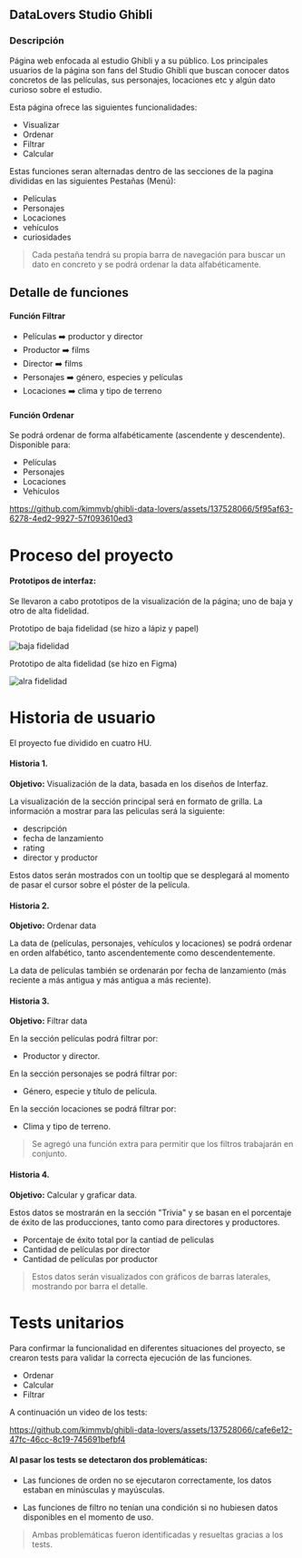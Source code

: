 ## DataLovers Studio Ghibli

### Descripción

Página web enfocada al estudio Ghibli y a su público. Los principales usuarios de la página son fans del Studio Ghibli que buscan conocer datos concretos de  las películas, sus personajes, locaciones etc  y algún dato curioso sobre el estudio.

Esta página ofrece las siguientes funcionalidades:

- Visualizar
- Ordenar
- Filtrar
- Calcular

Estas funciones seran alternadas dentro de las secciones de la pagina divididas en las siguientes Pestañas (Menú):

- Películas
- Personajes
- Locaciones
- vehículos
- curiosidades

> Cada pestaña tendrá su propia barra de navegación para buscar un dato en concreto y se podrá ordenar la data alfabéticamente.

## Detalle de funciones

#### Función Filtrar

- Películas ➡️ productor y  director
- Productor ➡️ films
- Director ➡️ films
- Personajes ➡️ género, especies y películas
- Locaciones ➡️ clima y tipo de terreno


#### Función Ordenar

Se podrá ordenar de forma alfabéticamente (ascendente y descendente). Disponible para:

- Películas
- Personajes
- Locaciones
- Vehículos


https://github.com/kimmvb/ghibli-data-lovers/assets/137528066/5f95af63-6278-4ed2-9927-57f093610ed3


# Proceso del proyecto

#### Prototipos de interfaz:

Se llevaron a cabo prototipos de la visualización de la página; uno de baja y otro de alta fidelidad.

Prototipo de baja fidelidad (se hizo a lápiz y papel)

![baja fidelidad](https://github.com/kimmvb/ghibli-data-lovers/assets/137528066/bc6bcd49-cc22-4313-8dd9-b93872fb4650)

Prototipo de alta fidelidad (se hizo en Figma)

![alra fidelidad](https://github.com/kimmvb/ghibli-data-lovers/assets/137528066/7164b80d-9677-470c-9c21-a70b72787e99)


# Historia de usuario
El proyecto fue dividido en cuatro HU.
#### Historia 1.

**Objetivo:** Visualización de la data, basada en los diseños de Interfaz.

La visualización de  la sección principal será en formato de grilla.
La información a mostrar para las peliculas será la siguiente:

- descripción
- fecha de lanzamiento
- rating
- director y productor

Estos datos serán mostrados con un tooltip que se desplegará al momento de pasar el cursor sobre el póster de la película.

#### Historia 2.

**Objetivo:** Ordenar data

La data de (películas, personajes, vehículos y locaciones) se podrá ordenar en orden alfabético, tanto ascendentemente como descendentemente.

La data de películas también se ordenarán por fecha de lanzamiento (más reciente a más antigua y más antigua a más reciente).


#### Historia 3.

**Objetivo:** Filtrar data

En la sección películas podrá filtrar por:
- Productor y director.

En la sección personajes se podrá filtrar por:
- Género, especie y título de película.

En la sección locaciones se podrá filtrar por:
- Clima y tipo de terreno.


> Se agregó una función extra para permitir que los filtros trabajarán en conjunto.

#### Historia 4.

**Objetivo:** Calcular y graficar data.


Estos datos se mostrarán en la sección "Trivia" y se basan en el porcentaje de éxito de las producciones, tanto como para directores y productores.

- Porcentaje de éxito total por la cantiad de peliculas
- Cantidad de películas por director
- Cantidad de películas por productor


> Estos datos serán visualizados con gráficos de barras laterales, mostrando por barra el detalle.


# Tests unitarios

Para confirmar la funcionalidad en diferentes situaciones del proyecto, se crearon tests para validar la correcta ejecución de las funciones.

- Ordenar
- Calcular
- Filtrar

A continuación un video de los tests:



https://github.com/kimmvb/ghibli-data-lovers/assets/137528066/cafe6e12-47fc-46cc-8c19-745691befbf4



#### Al pasar los tests se detectaron dos problemáticas:

- Las funciones de orden no se ejecutaron correctamente, los datos  estaban en minúsculas y mayúsculas.

- Las funciones de filtro no tenían una condición si  no hubiesen datos disponibles en el momento de uso.

> Ambas problemáticas fueron identificadas y resueltas gracias a los tests.

